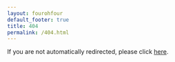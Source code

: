 ```yaml
---
layout: fourohfour
default_footer: true
title: 404
permalink: /404.html
---
```

<p>If you are not automatically redirected, please click <a href="https://jlroofs.github.io/">here</a>.</p>
